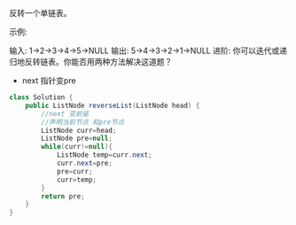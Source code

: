 反转一个单链表。

示例:

输入: 1->2->3->4->5->NULL
输出: 5->4->3->2->1->NULL
进阶:
你可以迭代或递归地反转链表。你能否用两种方法解决这道题？





* next 指针变pre

```java
class Solution {
    public ListNode reverseList(ListNode head) {
        //next 变前驱
        //声明当前节点 和pre节点
        ListNode curr=head;
        ListNode pre=null;
        while(curr!=null){
            ListNode temp=curr.next;
            curr.next=pre;
            pre=curr;
            curr=temp;
        }
        return pre;
    }
}
```

